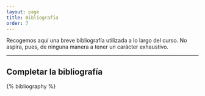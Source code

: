 ```yaml
---
layout: page
title: Bibliografía
order: 7
--- 
```


Recogemos aquí una breve bibliografía utilizada a lo largo del curso. No aspira, pues, de ninguna manera a tener un carácter exhaustivo.

---

## Completar la bibliografía

<p>{% bibliography %}</p>